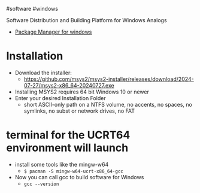  #software #windows 

Software Distribution and Building Platform for Windows
Analogs
- [Package Manager for windows](Package%20Manager%20for%20windows.md)

# Installation
- Download the installer:
	- https://github.com/msys2/msys2-installer/releases/download/2024-07-27/msys2-x86_64-20240727.exe
- Installing MSYS2 requires 64 bit Windows 10 or newer
- Enter your desired Installation Folder
	- short ASCII-only path on a NTFS volume, no accents, no spaces, no symlinks, no subst or network drives, no FAT

# terminal for the UCRT64 environment will launch
- install some tools like the mingw-w64
	- `$ pacman -S mingw-w64-ucrt-x86_64-gcc`
- Now you can call gcc to build software for Windows
	- `gcc --version`